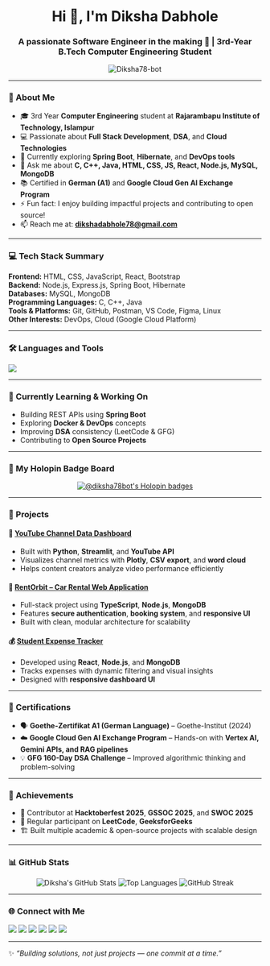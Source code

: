 <h1 align="center">Hi 👋, I'm Diksha Dabhole</h1>
<h3 align="center">A passionate Software Engineer in the making 🚀 | 3rd-Year B.Tech Computer Engineering Student</h3>

<p align="center">
  <img src="https://komarev.com/ghpvc/?username=Diksha78-bot&label=Profile%20views&color=0e75b6&style=flat" alt="Diksha78-bot" /> 
</p>

---

### 🌟 About Me  
- 🎓 3rd Year **Computer Engineering** student at **Rajarambapu Institute of Technology, Islampur**  
- 💻 Passionate about **Full Stack Development**, **DSA**, and **Cloud Technologies**  
- 🔭 Currently exploring **Spring Boot**, **Hibernate**, and **DevOps tools**  
- 💬 Ask me about **C, C++, Java, HTML, CSS, JS, React, Node.js, MySQL, MongoDB**  
- 📚 Certified in **German (A1)** and **Google Cloud Gen AI Exchange Program**  
- ⚡ Fun fact: I enjoy building impactful projects and contributing to open source!  
- 📫 Reach me at: **dikshadabhole78@gmail.com**

---

### 💻 Tech Stack Summary  

**Frontend:** HTML, CSS, JavaScript, React, Bootstrap  
**Backend:** Node.js, Express.js, Spring Boot, Hibernate  
**Databases:** MySQL, MongoDB  
**Programming Languages:** C, C++, Java  
**Tools & Platforms:** Git, GitHub, Postman, VS Code, Figma, Linux  
**Other Interests:** DevOps, Cloud (Google Cloud Platform)

---

### 🛠️ Languages and Tools  
<p align="left">
  <img src="https://skillicons.dev/icons?i=c,cpp,java,html,css,js,typescript,react,nodejs,express,spring,mongodb,mysql,git,github,postman,linux,vscode,figma" />
</p>

---

### 🎯 Currently Learning & Working On  
- Building REST APIs using **Spring Boot**  
- Exploring **Docker & DevOps** concepts  
- Improving **DSA** consistency (LeetCode & GFG)  
- Contributing to **Open Source Projects**

---

### 🏅 My Holopin Badge Board  
<p align="center">
  <a href="https://holopin.io/@diksha78bot">
    <img src="https://holopin.me/diksha78bot" alt="@diksha78bot's Holopin badges" />
  </a>
</p>

---

### 🚀 Projects  

#### 🧮 [YouTube Channel Data Dashboard](https://github.com/Diksha78-bot)
- Built with **Python**, **Streamlit**, and **YouTube API**
- Visualizes channel metrics with **Plotly**, **CSV export**, and **word cloud**
- Helps content creators analyze video performance efficiently

#### 🚗 [RentOrbit – Car Rental Web Application](https://diksha78-bot.github.io/contact)
- Full-stack project using **TypeScript**, **Node.js**, **MongoDB**
- Features **secure authentication**, **booking system**, and **responsive UI**
- Built with clean, modular architecture for scalability

#### 💰 [Student Expense Tracker]()
- Developed using **React**, **Node.js**, and **MongoDB**
- Tracks expenses with dynamic filtering and visual insights  
- Designed with **responsive dashboard UI**  

---


### 🏅 Certifications
- 🗣️ **Goethe-Zertifikat A1 (German Language)** – Goethe-Institut (2024)  
- ☁️ **Google Cloud Gen AI Exchange Program** – Hands-on with **Vertex AI, Gemini APIs, and RAG pipelines**  
- 💡 **GFG 160-Day DSA Challenge** – Improved algorithmic thinking and problem-solving  

---

### 🧩 Achievements
- 🌸 Contributor at **Hacktoberfest 2025**, **GSSOC 2025**, and **SWOC 2025**
- 🧠 Regular participant on **LeetCode**, **GeeksforGeeks**
- 🏗️ Built multiple academic & open-source projects with scalable design

---

### 📊 GitHub Stats  
<div align="center">

![Diksha's GitHub Stats](https://github-readme-stats.vercel.app/api?username=Diksha78-bot&show_icons=true&theme=tokyonight&cache_seconds=86400)
![Top Languages](https://github-readme-stats.vercel.app/api/top-langs/?username=Diksha78-bot&layout=compact&theme=tokyonight&cache_seconds=86400)
![GitHub Streak](https://streak-stats.demolab.com?user=Diksha78-bot&theme=tokyonight&hide_border=false&date_format=M%20j%5B%2C%20Y%5D&fire=FF9A00&ring=70A5FD&currStreakNum=F6E05E&sideLabels=70A5FD&currStreakLabel=F6E05E&stroke=70A5FD)

</div>

---

### 🌐 Connect with Me  
<p align="left">
<a href="https://linkedin.com/in/diksha-dabhole-939647299" target="_blank"><img src="https://skillicons.dev/icons?i=linkedin" /></a>
<a href="https://github.com/Diksha78-bot" target="_blank"><img src="https://skillicons.dev/icons?i=github" /></a>
<a href="mailto:dikshadabhole786@gmail.com"><img src="https://skillicons.dev/icons?i=gmail" /></a>
<a href="https://leetcode.com/u/dikshadabhole78/" target="_blank"><img src="https://img.shields.io/badge/LeetCode-orange?logo=leetcode&logoColor=white" /></a>
<a href="https://www.geeksforgeeks.org/user/dikshada5bpj/" target="_blank"><img src="https://img.shields.io/badge/GeeksforGeeks-darkgreen?logo=geeksforgeeks&logoColor=white" /></a>
<a href="https://codolio.com/profile/Diksha78" target="_blank"><img src="https://img.shields.io/badge/Codolio-portfolio-blue?logo=internet-explorer&logoColor=white" /></a>
</p>

---

✨ *“Building solutions, not just projects — one commit at a time.”*
